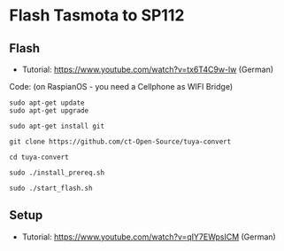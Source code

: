# Flash Tasmota to SP112

## Flash


- Tutorial: https://www.youtube.com/watch?v=tx6T4C9w-lw (German)

Code: (on RaspianOS - you need a Cellphone as WIFI Bridge)

```
sudo apt-get update
sudo apt-get upgrade
 
sudo apt-get install git
 
git clone https://github.com/ct-Open-Source/tuya-convert
 
cd tuya-convert
 
sudo ./install_prereq.sh
 
sudo ./start_flash.sh
```

## Setup

- Tutorial: https://www.youtube.com/watch?v=qIY7EWpsICM (German)

